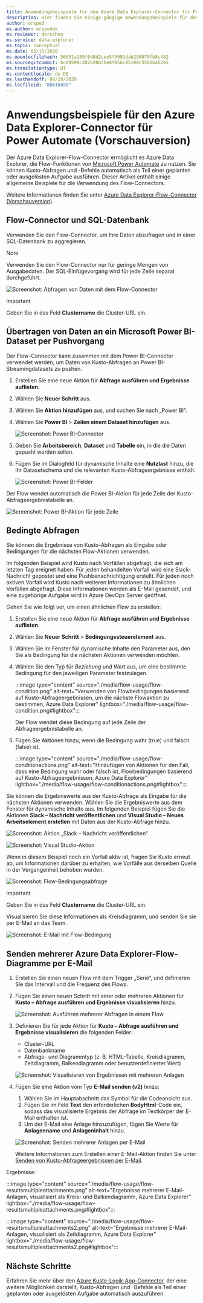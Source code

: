 ```yaml
---
title: Anwendungsbeispiele für den Azure Data Explorer-Connector für Power Automate (Vorschauversion)
description: Hier finden Sie einige gängige Anwendungsbeispiele für den Azure Data Explorer-Connector für Power Automate.
author: orspod
ms.author: orspodek
ms.reviewer: dorcohen
ms.service: data-explorer
ms.topic: conceptual
ms.date: 03/15/2020
ms.openlocfilehash: 56851a159f6d8d2cee5f3991dab290070fb8c482
ms.sourcegitcommit: bc09599c282b20b5be8f056c85188c35b66a52e5
ms.translationtype: HT
ms.contentlocale: de-DE
ms.lasthandoff: 08/19/2020
ms.locfileid: "88610490"
---
```

# <a name="usage-examples-for-azure-data-explorer-connector-to-power-automate-preview"></a>Anwendungsbeispiele für den Azure Data Explorer-Connector für Power Automate (Vorschauversion)

Der Azure Data Explorer-Flow-Connector ermöglicht es Azure Data Explorer, die Flow-Funktionen von [Microsoft Power Automate](https://flow.microsoft.com/) zu nutzen. Sie können Kusto-Abfragen und -Befehle automatisch als Teil einer geplanten oder ausgelösten Aufgabe ausführen. Dieser Artikel enthält einige allgemeine Beispiele für die Verwendung des Flow-Connectors.

Weitere Informationen finden Sie unter [Azure Data Explorer-Flow-Connector (Vorschauversion)](flow.md).

## <a name="flow-connector-and-your-sql-database"></a>Flow-Connector und SQL-Datenbank

Verwenden Sie den Flow-Connector, um Ihre Daten abzufragen und in einer SQL-Datenbank zu aggregieren.

> [!Note]
> Verwenden Sie den Flow-Connector nur für geringe Mengen von Ausgabedaten. Der SQL-Einfügevorgang wird für jede Zeile separat durchgeführt. 

![Screenshot: Abfragen von Daten mit dem Flow-Connector](./media/flow-usage/flow-sqlexample.png)

> [!IMPORTANT]
> Geben Sie in das Feld **Clustername** die Cluster-URL ein.

## <a name="push-data-to-a-microsoft-power-bi-dataset"></a>Übertragen von Daten an ein Microsoft Power BI-Dataset per Pushvorgang

Der Flow-Connector kann zusammen mit dem Power BI-Connector verwendet werden, um Daten von Kusto-Abfragen an Power BI-Streamingdatasets zu pushen.

1. Erstellen Sie eine neue Aktion für **Abfrage ausführen und Ergebnisse auflisten**.
1. Wählen Sie **Neuer Schritt** aus.
1. Wählen Sie **Aktion hinzufügen** aus, und suchen Sie nach „Power BI“.
1. Wählen Sie **Power BI** > **Zeilen einem Dataset hinzufügen** aus. 

    ![Screenshot: Power BI-Connector](./media/flow-usage/flow-powerbiconnector.png)

1. Geben Sie **Arbeitsbereich**, **Dataset** und **Tabelle** ein, in die die Daten gepusht werden sollen.
1. Fügen Sie im Dialogfeld für dynamische Inhalte eine **Nutzlast** hinzu, die Ihr Datasetschema und die relevanten Kusto-Abfrageergebnisse enthält.

    ![Screenshot: Power BI-Felder](./media/flow-usage/flow-powerbifields.png)

Der Flow wendet automatisch die Power BI-Aktion für jede Zeile der Kusto-Abfrageergebnistabelle an. 

![Screenshot: Power BI-Aktion für jede Zeile](./media/flow-usage/flow-powerbiforeach.png)

## <a name="conditional-queries"></a>Bedingte Abfragen

Sie können die Ergebnisse von Kusto-Abfragen als Eingabe oder Bedingungen für die nächsten Flow-Aktionen verwenden.

Im folgenden Beispiel wird Kusto nach Vorfällen abgefragt, die sich am letzten Tag ereignet haben. Für jeden behandelten Vorfall wird eine Slack-Nachricht gepostet und eine Pushbenachrichtigung erstellt.
Für jeden noch aktiven Vorfall wird Kusto nach weiteren Informationen zu ähnlichen Vorfällen abgefragt. Diese Informationen werden als E-Mail gesendet, und eine zugehörige Aufgabe wird in Azure DevOps Server geöffnet.

Gehen Sie wie folgt vor, um einen ähnlichen Flow zu erstellen:

1. Erstellen Sie eine neue Aktion für **Abfrage ausführen und Ergebnisse auflisten**.
1. Wählen Sie **Neuer Schritt** > **Bedingungssteuerelement** aus.
1. Wählen Sie im Fenster für dynamische Inhalte den Parameter aus, den Sie als Bedingung für die nächsten Aktionen verwenden möchten.
1. Wählen Sie den Typ für *Beziehung* und *Wert* aus, um eine bestimmte Bedingung für den jeweiligen Parameter festzulegen.

    :::image type="content" source="./media/flow-usage/flow-condition.png" alt-text="Verwenden von Flowbedingungen basierend auf Kusto-Abfrageergebnissen, um die nächste Flowaktion zu bestimmen, Azure Data Explorer" lightbox="./media/flow-usage/flow-condition.png#lightbox":::

    Der Flow wendet diese Bedingung auf jede Zeile der Abfrageergebnistabelle an.
1. Fügen Sie Aktionen hinzu, wenn die Bedingung wahr (true) und falsch (false) ist.

    :::image type="content" source="./media/flow-usage/flow-conditionactions.png" alt-text="Hinzufügen von Aktionen für den Fall, dass eine Bedingung wahr oder falsch ist, Flowbedingungen basierend auf Kusto-Abfrageergebnissen, Azure Data Explorer" lightbox="./media/flow-usage/flow-conditionactions.png#lightbox":::

Sie können die Ergebniswerte aus der Kusto-Abfrage als Eingabe für die nächsten Aktionen verwenden. Wählen Sie die Ergebniswerte aus dem Fenster für dynamische Inhalte aus.
Im folgenden Beispiel fügen Sie die Aktionen **Slack – Nachricht veröffentlichen** und **Visual Studio – Neues Arbeitselement erstellen** mit Daten aus der Kusto-Abfrage hinzu.

![Screenshot: Aktion „Slack – Nachricht veröffentlichen“](./media/flow-usage/flow-slack.png)

![Screenshot: Visual Studio-Aktion](./media/flow-usage/flow-visualstudio.png)

Wenn in diesem Beispiel noch ein Vorfall aktiv ist, fragen Sie Kusto erneut ab, um Informationen darüber zu erhalten, wie Vorfälle aus derselben Quelle in der Vergangenheit behoben wurden.

![Screenshot: Flow-Bedingungsabfrage](./media/flow-usage/flow-conditionquery.png)

> [!IMPORTANT]
> Geben Sie in das Feld **Clustername** die Cluster-URL ein.

Visualisieren Sie diese Informationen als Kreisdiagramm, und senden Sie sie per E-Mail an das Team.

![Screenshot: E-Mail mit Flow-Bedingung](./media/flow-usage/flow-conditionemail.png)

## <a name="email-multiple-azure-data-explorer-flow-charts"></a>Senden mehrerer Azure Data Explorer-Flow-Diagramme per E-Mail

1. Erstellen Sie einen neuen Flow mit dem Trigger „Serie“, und definieren Sie das Intervall und die Frequenz des Flows. 
1. Fügen Sie einen neuen Schritt mit einer oder mehreren Aktionen für **Kusto – Abfrage ausführen und Ergebnisse visualisieren** hinzu. 

    ![Screenshot: Ausführen mehrerer Abfragen in einem Flow](./media/flow-usage/flow-severalqueries.png)

1. Definieren Sie für jede Aktion für **Kusto – Abfrage ausführen und Ergebnisse visualisieren** die folgenden Felder:
    * Cluster-URL
    * Datenbankname
    * Abfrage- und Diagrammtyp (z. B. HTML-Tabelle, Kreisdiagramm, Zeitdiagramm, Balkendiagramm oder benutzerdefinierter Wert)

    ![Screenshot: Visualisieren von Ergebnissen mit mehreren Anlagen](./media/flow-usage/flow-visualizeresultsmultipleattachments.png)

1. Fügen Sie eine Aktion vom Typ **E-Mail senden (v2)** hinzu: 
    1. Wählen Sie im Hauptabschnitt das Symbol für die Codeansicht aus.
    1. Fügen Sie im Feld **Text** den erforderlichen **BodyHtml**-Code ein, sodass das visualisierte Ergebnis der Abfrage im Textkörper der E-Mail enthalten ist.
    1. Um der E-Mail eine Anlage hinzuzufügen, fügen Sie Werte für **Anlagenname** und **Anlageninhalt** hinzu.
    
    ![Screenshot: Senden mehrerer Anlagen per E-Mail](./media/flow-usage/flow-email-multiple-attachments.png)

    Weitere Informationen zum Erstellen einer E-Mail-Aktion finden Sie unter [Senden von Kusto-Abfrageergebnissen per E-Mail](flow.md#email-kusto-query-results). 

Ergebnisse:

:::image type="content" source="./media/flow-usage/flow-resultsmultipleattachments.png" alt-text="Ergebnisse mehrerer E-Mail-Anlagen, visualisiert als Kreis- und Balkendiagramm, Azure Data Explorer" lightbox="./media/flow-usage/flow-resultsmultipleattachments.png#lightbox":::

:::image type="content" source="./media/flow-usage/flow-resultsmultipleattachments2.png" alt-text="Ergebnisse mehrerer E-Mail-Anlagen, visualisiert als Zeitdiagramm, Azure Data Explorer" lightbox="./media/flow-usage/flow-resultsmultipleattachments2.png#lightbox":::

## <a name="next-steps"></a>Nächste Schritte

Erfahren Sie mehr über den [Azure Kusto-Logik-App-Connector](kusto/tools/logicapps.md), der eine weitere Möglichkeit darstellt, Kusto-Abfragen und -Befehle als Teil einer geplanten oder ausgelösten Aufgabe automatisch auszuführen.

